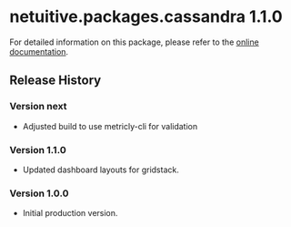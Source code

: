 # netuitive.packages.cassandra 1.1.0

For detailed information on this package, please refer to the [online documentation](https://help.netuitive.com/Content/Integrations/cassandra.htm).

## Release History

### Version next

* Adjusted build to use metricly-cli for validation

### Version 1.1.0

* Updated dashboard layouts for gridstack.

### Version 1.0.0

* Initial production version.
